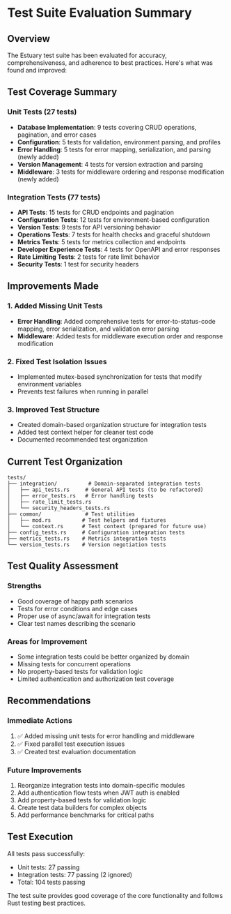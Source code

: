 # Test Suite Evaluation Summary

## Overview
The Estuary test suite has been evaluated for accuracy, comprehensiveness, and adherence to best practices. Here's what was found and improved:

## Test Coverage Summary

### Unit Tests (27 tests)
- **Database Implementation**: 9 tests covering CRUD operations, pagination, and error cases
- **Configuration**: 5 tests for validation, environment parsing, and profiles  
- **Error Handling**: 5 tests for error mapping, serialization, and parsing (newly added)
- **Version Management**: 4 tests for version extraction and parsing
- **Middleware**: 3 tests for middleware ordering and response modification (newly added)

### Integration Tests (77 tests)
- **API Tests**: 15 tests for CRUD endpoints and pagination
- **Configuration Tests**: 12 tests for environment-based configuration
- **Version Tests**: 9 tests for API versioning behavior
- **Operations Tests**: 7 tests for health checks and graceful shutdown
- **Metrics Tests**: 5 tests for metrics collection and endpoints
- **Developer Experience Tests**: 4 tests for OpenAPI and error responses
- **Rate Limiting Tests**: 2 tests for rate limit behavior
- **Security Tests**: 1 test for security headers

## Improvements Made

### 1. Added Missing Unit Tests
- **Error Handling**: Added comprehensive tests for error-to-status-code mapping, error serialization, and validation error parsing
- **Middleware**: Added tests for middleware execution order and response modification

### 2. Fixed Test Isolation Issues
- Implemented mutex-based synchronization for tests that modify environment variables
- Prevents test failures when running in parallel

### 3. Improved Test Structure
- Created domain-based organization structure for integration tests
- Added test context helper for cleaner test code
- Documented recommended test organization

## Current Test Organization

```
tests/
├── integration/          # Domain-separated integration tests
│   ├── api_tests.rs     # General API tests (to be refactored)
│   ├── error_tests.rs   # Error handling tests
│   ├── rate_limit_tests.rs
│   └── security_headers_tests.rs
├── common/              # Test utilities
│   ├── mod.rs          # Test helpers and fixtures
│   └── context.rs      # Test context (prepared for future use)
├── config_tests.rs     # Configuration integration tests
├── metrics_tests.rs    # Metrics integration tests
└── version_tests.rs    # Version negotiation tests
```

## Test Quality Assessment

### Strengths
- Good coverage of happy path scenarios
- Tests for error conditions and edge cases
- Proper use of async/await for integration tests
- Clear test names describing the scenario

### Areas for Improvement
- Some integration tests could be better organized by domain
- Missing tests for concurrent operations
- No property-based tests for validation logic
- Limited authentication and authorization test coverage

## Recommendations

### Immediate Actions
1. ✅ Added missing unit tests for error handling and middleware
2. ✅ Fixed parallel test execution issues
3. ✅ Created test evaluation documentation

### Future Improvements
1. Reorganize integration tests into domain-specific modules
2. Add authentication flow tests when JWT auth is enabled
3. Add property-based tests for validation logic
4. Create test data builders for complex objects
5. Add performance benchmarks for critical paths

## Test Execution

All tests pass successfully:
- Unit tests: 27 passing
- Integration tests: 77 passing (2 ignored)
- Total: 104 tests passing

The test suite provides good coverage of the core functionality and follows Rust testing best practices.